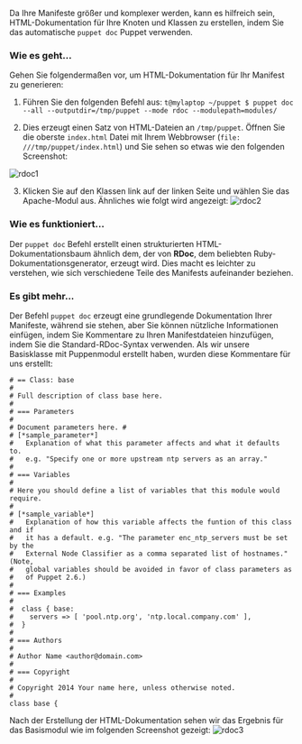 
Da Ihre Manifeste größer und komplexer werden, kann es hilfreich sein, HTML-Dokumentation für Ihre Knoten und Klassen zu erstellen, indem Sie das automatische `puppet doc` Puppet verwenden.

### Wie es geht...

Gehen Sie folgendermaßen vor, um HTML-Dokumentation für Ihr Manifest zu generieren:

1. Führen Sie den folgenden Befehl aus:
`t@mylaptop ~/puppet $ puppet doc --all --outputdir=/tmp/puppet --mode rdoc --modulepath=modules/`

2. Dies erzeugt einen Satz von HTML-Dateien an `/tmp/puppet`. Öffnen Sie die oberste `index.html` Datei mit Ihrem Webbrowser (`file: ///tmp/puppet/index.html`) und Sie sehen so etwas wie den folgenden Screenshot:

![rdoc1](https://www.packtpub.com/graphics/9781788297615/graphics/B03643_10_01.jpg)

3. Klicken Sie auf den Klassen link auf der linken Seite und wählen Sie das Apache-Modul aus. Ähnliches wie folgt wird angezeigt:
![rdoc2](https://www.packtpub.com/graphics/9781788297615/graphics/B03643_10_02.jpg)

### Wie es funktioniert...

Der `puppet doc` Befehl erstellt einen strukturierten HTML-Dokumentationsbaum ähnlich dem, der von **RDoc**, dem beliebten Ruby-Dokumentationsgenerator, erzeugt wird. Dies macht es leichter zu verstehen, wie sich verschiedene Teile des Manifests aufeinander beziehen.

### Es gibt mehr...

Der Befehl `puppet doc` erzeugt eine grundlegende Dokumentation Ihrer Manifeste, während sie stehen, aber Sie können nützliche Informationen einfügen, indem Sie Kommentare zu Ihren Manifestdateien hinzufügen, indem Sie die Standard-RDoc-Syntax verwenden. Als wir unsere Basisklasse mit Puppenmodul erstellt haben, wurden diese Kommentare für uns erstellt:

```
# == Class: base
#
# Full description of class base here.
#
# === Parameters
#
# Document parameters here. #
# [*sample_parameter*]
#   Explanation of what this parameter affects and what it defaults to.
#   e.g. "Specify one or more upstream ntp servers as an array."
#
# === Variables
#
# Here you should define a list of variables that this module would require.
#
# [*sample_variable*]
#   Explanation of how this variable affects the funtion of this class and if
#   it has a default. e.g. "The parameter enc_ntp_servers must be set by the
#   External Node Classifier as a comma separated list of hostnames." (Note,
#   global variables should be avoided in favor of class parameters as
#   of Puppet 2.6.)
#
# === Examples
#
#  class { base:
#    servers => [ 'pool.ntp.org', 'ntp.local.company.com' ],
#  }
#
# === Authors
#
# Author Name <author@domain.com>
#
# === Copyright
#
# Copyright 2014 Your name here, unless otherwise noted.
#
class base {
```
Nach der Erstellung der HTML-Dokumentation sehen wir das Ergebnis für das Basismodul wie im folgenden Screenshot gezeigt:
![rdoc3](https://www.packtpub.com/graphics/9781788297615/graphics/B03643_10_03.jpg)